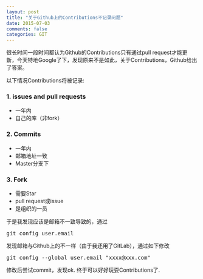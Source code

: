 ```yaml
---
layout: post
title: "关于Github上的Contributions不记录问题"
date: 2015-07-03
comments: false
categories: GIT
---
```

很长时间一段时间都认为Github的Contributions只有通过pull request才能更新，今天特地Google了下，发现原来不是如此，关于Contributions，Github给出了答案。

以下情况Contributions将被记录:

### 1. issues and pull requests
* 一年内
* 自己的库（非fork）

### 2. Commits
* 一年内
* 邮箱地址一致
* Master分支下

### 3. Fork
* 需要Star
* pull request或issue
* 是组织的一员


于是我发现应该是邮箱不一致导致的，通过
<pre>
git config user.email
</pre>
发现邮箱与Github上的不一样（由于我还用了GitLab），通过如下修改
<pre>
git config --global user.email "xxxx@xxx.com"
</pre>

修改后尝试commit，发现ok. 终于可以好好玩耍Contributions了.
